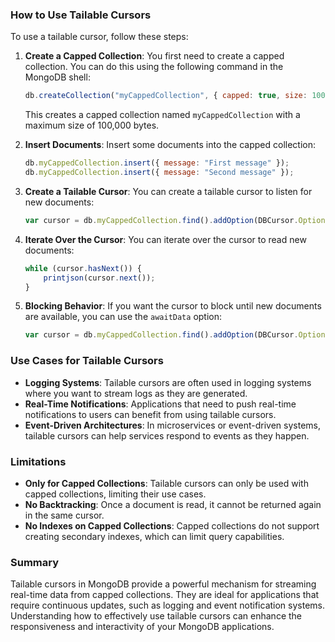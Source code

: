 ### How to Use Tailable Cursors

To use a tailable cursor, follow these steps:

1. **Create a Capped Collection**:
   You first need to create a capped collection. You can do this using the following command in the MongoDB shell:
   ```javascript
   db.createCollection("myCappedCollection", { capped: true, size: 100000 });
   ```
   This creates a capped collection named `myCappedCollection` with a maximum size of 100,000 bytes.

2. **Insert Documents**:
   Insert some documents into the capped collection:
   ```javascript
   db.myCappedCollection.insert({ message: "First message" });
   db.myCappedCollection.insert({ message: "Second message" });
   ```

3. **Create a Tailable Cursor**:
   You can create a tailable cursor to listen for new documents:
   ```javascript
   var cursor = db.myCappedCollection.find().addOption(DBCursor.Option.tailable);
   ```

4. **Iterate Over the Cursor**:
   You can iterate over the cursor to read new documents:
   ```javascript
   while (cursor.hasNext()) {
       printjson(cursor.next());
   }
   ```

5. **Blocking Behavior**:
   If you want the cursor to block until new documents are available, you can use the `awaitData` option:
   ```javascript
   var cursor = db.myCappedCollection.find().addOption(DBCursor.Option.tailable).addOption(DBCursor.Option.awaitData);
   ```

### Use Cases for Tailable Cursors

- **Logging Systems**: Tailable cursors are often used in logging systems where you want to stream logs as they are generated.
- **Real-Time Notifications**: Applications that need to push real-time notifications to users can benefit from using tailable cursors.
- **Event-Driven Architectures**: In microservices or event-driven systems, tailable cursors can help services respond to events as they happen.

### Limitations

- **Only for Capped Collections**: Tailable cursors can only be used with capped collections, limiting their use cases.
- **No Backtracking**: Once a document is read, it cannot be returned again in the same cursor.
- **No Indexes on Capped Collections**: Capped collections do not support creating secondary indexes, which can limit query capabilities.

### Summary

Tailable cursors in MongoDB provide a powerful mechanism for streaming real-time data from capped collections. They are ideal for applications that require continuous updates, such as logging and event notification systems. Understanding how to effectively use tailable cursors can enhance the responsiveness and interactivity of your MongoDB applications.